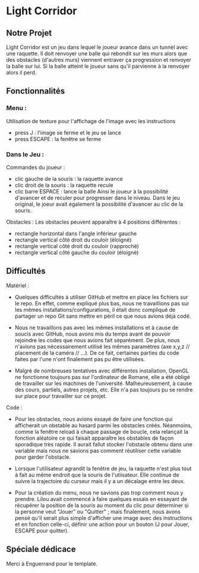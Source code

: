 # Light Corridor

## Notre Projet

Light Corridor est un jeu dans lequel le joueur avance dans un tunnel avec une raquette. Il doit renvoyer une balle qui rebondit sur les murs alors que des obstacles (d'autres murs) viennent entraver ça progression et renvoyer la balle sur lui. Si la balle atteint le joueur sans qu'il parvienne à la renvoyer alors il perd.

## Fonctionnalités

### Menu : 
Utilisation de texture pour l'affichage de l'image avec les instructions
- press J : l'image se ferme et le jeu se lance
- press ESCAPE : la fenêtre se ferme

### Dans le Jeu : 
Commandes du joueur :
- clic gauche de la souris : la raquette avance
- clic droit de la souris : la raquette recule 
- clic barre ESPACE : lance la balle 
Ainsi le joueur à la possibilité d'avancer et de reculer pour progresser dans le niveau. Dans le jeu original, le joeur avait également la possibilité d'avancer au clic de la souris.

Obstacles : 
Les obstacles peuvent apparaître à 4 positions différentes : 
- rectangle horizontal dans l'angle inférieur gauche
- rectangle vertical côté droit du couloir (éloigné)
- rectangle vertical côté droit du couloir (rapproché)
- rectangle vertical côté gauche du couloir (éloigné)



## Difficultés

Matériel : 
- Quelques difficultés à utiliser GitHub et mettre en place les fichiers sur le repo. En effet, comme expliqué plus bas, nous ne travaillions pas sur les mêmes installations/configurations, il était donc compliqué de partager un repo Git sans mettre en péril ce que nous avions déjà codé.

- Nous ne travaillons pas avec les mêmes installations et à cause de soucis avec GitHub, nous avons mis du temps avant de pouvoir rejoindre les codes que nous avions fait séparément. De plus, nous n'avions pas nécessairement utilisé les mêmes paramètres (axe x,y,z // placement de la caméra // ...). De ce fait, certaines parties du code faites par l'une n'ont finalement pas pu être utilisées.

- Malgré de nombreuses tentatives avec différentes installation, OpenGL ne fonctionne toujours pas sur l'ordinateur de Romane, elle a été obligé de travailler sur les machines de l'université. Malheureusement, à cause des cours, partiels, autres projets, etc. Elle n'a pas toujours pu se rendre sur place pour travailler sur ce projet.

Code :
- Pour les obstacles, nous avions essayé de faire une fonction qui afficherait un obstable au hasard parmi les obstacles créés. Néanmoins, comme la fenêtre reload à chaque passage de boucle, cela relançait la fonction aléatoire ce qui faisait apparaître les obstables de façon sporadique très rapide. Il aurait fallut stocker l'obstacle obtenu dans une variable mais nous ne savions pas comment réutiliser cette variable pour garder l'obstacle.

- Lorsque l'utilisateur agrandit la fenêtre de jeu, la raquette n'est plus tout à fait au même endroit que la souris de l'utiisateur. Elle continue de suivre la trajectoire du curseur mais il y a un décalage entre les deux.

- Pour la création du menu, nous ne savions pas trop comment nous y prendre. Lilou avait commencé à faire quelques essais en essayant de récupérer la position de la souris au moment du clic pour déterminer si la personne veut "Jouer" ou "Quitter" ; mais finalement, nous avons pensé qu'il serait plus simple d'afficher une image avec des instructions et en fonction celle-ci, définir une action pour un bouton (J pour Jouer, ESCAPE pour quitter).


## Spéciale dédicace

Merci à Enguerrand pour le template.
